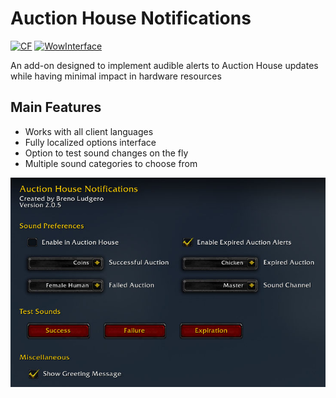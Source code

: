 # Auction House Notifications
[![CF](https://img.shields.io/badge/Download-CurseForge-orange)](https://www.curseforge.com/wow/addons/auction-house-notifications) [![WowInterface](https://img.shields.io/badge/Download-WoWInterface-blue)](https://www.wowinterface.com/downloads/info26587-AuctionHouseNotifications.html)

An add-on designed to implement audible alerts to Auction House updates while having minimal impact in hardware resources

## Main Features
* Works with all client languages
* Fully localized options interface
* Option to test sound changes on the fly
* Multiple sound categories to choose from

![Options Interface](Options_Window.png)
